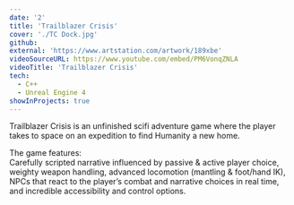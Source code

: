 ```yaml
---
date: '2'
title: 'Trailblazer Crisis'
cover: './TC Dock.jpg'
github:
external: 'https://www.artstation.com/artwork/189xbe'
videoSourceURL: https://www.youtube.com/embed/PM6VonqZNLA
videoTitle: 'Trailblazer Crisis'
tech:
  - C++
  - Unreal Engine 4
showInProjects: true
---
```


Trailblazer Crisis is an unfinished scifi adventure game where the player takes to space on an expedition to find Humanity a new home.

The game features:  
Carefully scripted narrative influenced by passive & active player choice, weighty weapon handling, advanced locomotion (mantling & foot/hand IK), NPCs that react to the player’s combat and narrative choices in real time, and incredible accessibility and control options.
